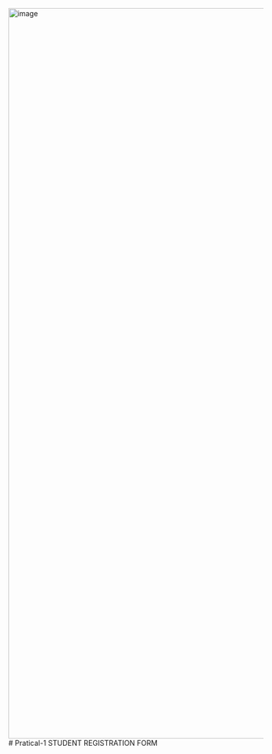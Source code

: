 <img width="2560" height="1440" alt="image" src="https://github.com/user-attachments/assets/39ca00bb-f7d6-40a8-9bfe-c0ab0f3b0f65" /># Pratical-1
STUDENT REGISTRATION FORM
 
